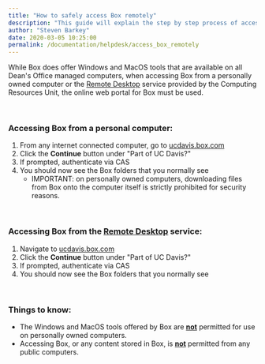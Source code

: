 ```yaml
---
title: "How to safely access Box remotely"
description: "This guide will explain the step by step process of accessing Box remotely and the best way to do so securely."
author: "Steven Barkey"
date: 2020-03-05 10:25:00
permalink: /documentation/helpdesk/access_box_remotely
---
```


<p><span class="discreet">While Box does offer Windows and MacOS tools that are available on all Dean's Office managed computers, when accessing Box from a personally owned computer or the <a href="/documentation/helpdesk/remote-desktop" target="_blank">Remote Desktop</a> service provided by the Computing Resources Unit, the online web portal for Box must be used.</span></p>
<br />

<h3>Accessing Box from a personal computer: </h3>
<ol>
   <li>From any internet connected computer, go to <a href="https://ucdavis.box.com" target="_blank">ucdavis.box.com</a></li>
   <li>Click the <b>Continue</b> button under "Part of UC Davis?"</li>
   <li>If prompted, authenticate via CAS</li>
   <li>You should now see the Box folders that you normally see
       <ul>
           <li>IMPORTANT: on personally owned computers, downloading files from Box onto the computer itself is strictly prohibited for security reasons.</li>
       </ul>
   </li>
</ol>
<br />
<h3>Accessing Box from the <a href="/documentation/helpdesk/remote-desktop" target="_blank">Remote Desktop</a> service: </h3>
<ol >
   <li>Navigate to <a href="https://ucdavis.box.com" target="_blank">ucdavis.box.com</a></li>
   <li>Click the <b>Continue</b> button under "Part of UC Davis?"</li>
   <li>If prompted, authenticate via CAS</li>
   <li>You should now see the Box folders that you normally see</li>
</ol>
<br />
<h3>Things to know:</h3>
<ul >
    <li>The Windows and MacOS tools offered by Box are <b><u>not</u></b> permitted for use on personally owned computers.</li>
    <li>Accessing Box, or any content stored in Box, is <b><u>not</u></b> permitted from any public computers.</li>
</ul>
